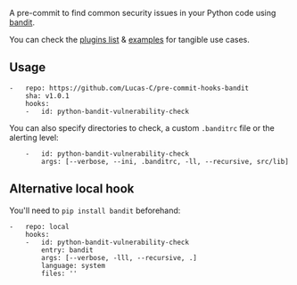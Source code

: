 A pre-commit to find common security issues in your Python code using [bandit](//pypi.python.org/pypi/bandit).

You can check the [plugins list](/openstack/bandit/tree/master/bandit/plugins) & [examples](/openstack/bandit/tree/master/examples) for tangible use cases.


## Usage
```
-   repo: https://github.com/Lucas-C/pre-commit-hooks-bandit
    sha: v1.0.1
    hooks:
    -   id: python-bandit-vulnerability-check
```

You can also specify directories to check, a custom `.banditrc` file or the alerting level:
```
    -   id: python-bandit-vulnerability-check
        args: [--verbose, --ini, .banditrc, -ll, --recursive, src/lib]
```


## Alternative local hook
You'll need to `pip install bandit` beforehand:
```
-   repo: local
    hooks:
    -   id: python-bandit-vulnerability-check
        entry: bandit
        args: [--verbose, -lll, --recursive, .]
        language: system
        files: ''
```
